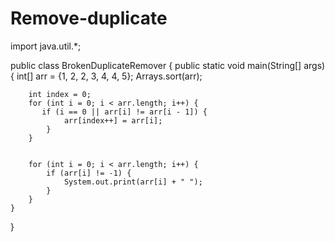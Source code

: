# Remove-duplicate

import java.util.*;

public class BrokenDuplicateRemover {
    public static void main(String[] args) {
        int[] arr = {1, 2, 2, 3, 4, 4, 5};
        Arrays.sort(arr);

        int index = 0;
        for (int i = 0; i < arr.length; i++) {
           if (i == 0 || arr[i] != arr[i - 1]) {
                arr[index++] = arr[i];
            }
        }

        
        for (int i = 0; i < arr.length; i++) {
            if (arr[i] != -1) {
                System.out.print(arr[i] + " ");
            }
        }
    }
}
